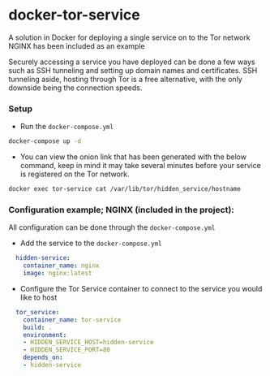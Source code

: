 # docker-tor-service

A solution in Docker for deploying a single service on to the Tor network  
NGINX has been included as an example

Securely accessing a service you have deployed can be done a few ways such as SSH tunneling and setting up domain names and certificates.
SSH tunneling aside, hosting through Tor is a free alternative, with the only downside being the connection speeds.

### Setup
- Run the `docker-compose.yml`
```bash
docker-compose up -d
```
- You can view the onion link that has been generated with the below command, keep in mind it may take several minutes before your service is registered on the Tor network.
```bash
docker exec tor-service cat /var/lib/tor/hidden_service/hostname
```
### Configuration example; NGINX (included in the project):

All configuration can be done through the `docker-compose.yml`

- Add the service to the `docker-compose.yml`
```yaml
  hidden-service:
    container_name: nginx
    image: nginx:latest
```
- Configure the Tor Service container to connect to the service you would like to host
```yaml
  tor_service:
    container_name: tor-service
    build: .
    environment:
    - HIDDEN_SERVICE_HOST=hidden-service
    - HIDDEN_SERVICE_PORT=80
    depends_on:
    - hidden-service
```
